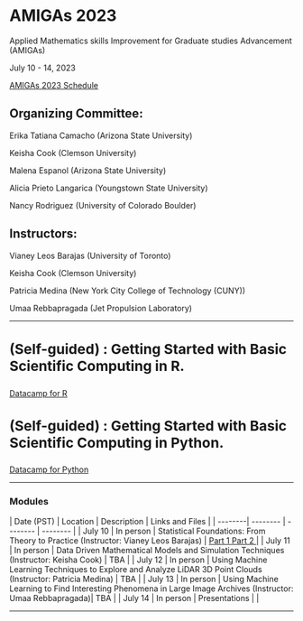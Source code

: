 # AMIGAs 2023


Applied Mathematics skills Improvement for Graduate studies Advancement (AMIGAs)

July 10 - 14, 2023

<a href="http://www.ipam.ucla.edu/programs/special-events-and-conferences/applied-mathematics-skills-improvement-for-graduate-studies-advancement-amigas/?tab=schedule">AMIGAs 2023 Schedule</a> 

## Organizing Committee:

Erika Tatiana Camacho (Arizona State University)

Keisha Cook (Clemson University)

Malena Espanol (Arizona State University)

Alicia Prieto Langarica (Youngstown State University)

Nancy Rodriguez (University of Colorado Boulder) 

## Instructors:

Vianey Leos Barajas (University of Toronto)

Keisha Cook (Clemson University)

Patricia Medina (New York City College of Technology (CUNY))

Umaa Rebbapragada (Jet Propulsion Laboratory)
___

## <left><h3> (Self-guided) : Getting Started with Basic Scientific Computing in R. </h3></left>
<a href="https://www.datacamp.com/courses/free-introduction-to-r">Datacamp for R</a> 


## <left><h3> (Self-guided) : Getting Started with Basic Scientific Computing in Python. </h3></left>
<a href="https://www.datacamp.com/courses/intro-to-python-for-data-science">Datacamp for Python</a> 

___

<left><h3> Modules </h3></left>
| Date (PST) | Location | Description | Links and Files |
| --------| -------- | -------- | -------- |
| July 10 | In person | Statistical Foundations: From Theory to Practice (Instructor: Vianey Leos Barajas) | <a href="https://colab.research.google.com/drive/1xUtgz72ozChMaBeiYuNUce21AW_sqiyR?usp=sharing"> Part 1 </a> <a href="https://colab.research.google.com/drive/1DIWnIDDB5isuqzwBBURgrs8TLOpe0SUb?usp=sharing"> Part 2 </a>| 
| July 11 | In person | Data Driven Mathematical Models and Simulation Techniques (Instructor: Keisha Cook) | TBA | 
| July 12 | In person | Using Machine Learning Techniques to Explore and Analyze LiDAR 3D Point Clouds (Instructor: Patricia Medina) | TBA | 
| July 13 | In person | Using Machine Learning to Find Interesting Phenomena in Large Image Archives (Instructor: Umaa Rebbapragada)| TBA | 
| July 14 | In person | Presentations | | 
_________
